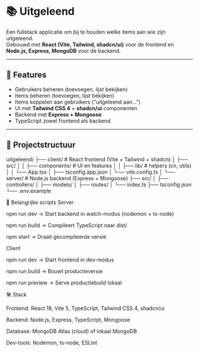 # 📚 Uitgeleend

Een fullstack applicatie om bij te houden welke items aan wie zijn uitgeleend.  
Gebouwd met **React (Vite, Tailwind, shadcn/ui)** voor de frontend en **Node.js, Express, MongoDB** voor de backend.

---

## 🚀 Features
- Gebruikers beheren (toevoegen, lijst bekijken)
- Items beheren (toevoegen, lijst bekijken)
- Items koppelen aan gebruikers ("uitgeleend aan...")
- UI met **Tailwind CSS 4** + **shadcn/ui** componenten
- Backend met **Express + Mongoose**
- TypeScript zowel frontend als backend

---

## 📂 Projectstructuur

uitgeleend/
├── client/ # React frontend (Vite + Tailwind + shadcn)
│ ├── src/
│ │ ├── components/ # UI en features
│ │ ├── lib/ # helpers (cn, utils)
│ │ └── App.tsx
│ ├── tsconfig.app.json
│ └── vite.config.ts
│
└── server/ # Node.js backend (Express + Mongoose)
├── src/
│ ├── controllers/
│ ├── models/
│ ├── routes/
│ └── index.ts
├── tsconfig.json
└── .env.example

🔧 Belangrijke scripts
Server

npm run dev → Start backend in watch-modus (nodemon + ts-node)

npm run build → Compileert TypeScript naar dist/

npm start → Draait gecompileerde versie

Client

npm run dev → Start frontend in dev-modus

npm run build → Bouwt productieversie

npm run preview → Serve productiebuild lokaal

🛠️ Stack

Frontend: React 18, Vite 5, TypeScript, Tailwind CSS 4, shadcn/ui

Backend: Node.js, Express, TypeScript, Mongoose

Database: MongoDB Atlas (cloud) of lokaal MongoDB

Dev-tools: Nodemon, ts-node, ESLint